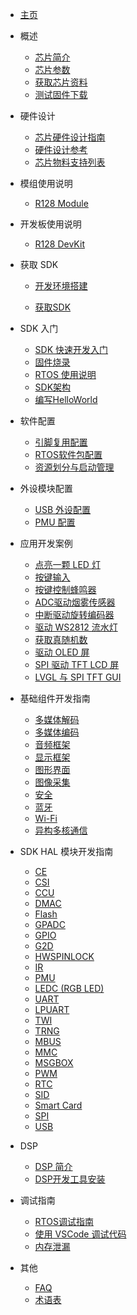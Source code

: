 - [主页](README.md)

- 概述
  - [芯片简介](r128/about_chip.md)
  - [芯片参数](r128/chip_info.md)
  - [获取芯片资料](r128/get_chip_ds.md)
  - [测试固件下载](r128/test_img.md)
  
- 硬件设计
  - [芯片硬件设计指南](hardware/hardware_design.md)
  - [硬件设计参考](hardware/ref_hardware_design.md)
  - [芯片物料支持列表](hardware/chip_support_list.md)
  
- 模组使用说明
  - [R128 Module](module/r128_module.md)
  
- 开发板使用说明
  - [R128 DevKit](devkit/r128_devkit.md)
  
- 获取 SDK
  - [开发环境搭建](r128/prepare_dev_env.md)
  
  - [获取SDK](r128/get_sdk.md)
  
- SDK 入门
  - [SDK 快速开发入门](r128/sdk_intro.md)
  - [固件烧录](r128/flash_img.md)
  - [RTOS 使用说明](r128/rtos_manual.md)
  - [SDK架构](r128/sdk_tree.md)
  - [编写HelloWorld](r128/hello_world.md)

- 软件配置
  - [引脚复用配置](sdk_base/gpio_mux.md)
  - [RTOS软件包配置](sdk_base/rtos_package.md)
  - [资源划分与启动管理](sdk_base/boot_up.md)

- 外设模块配置
  - [USB 外设配置](peripheral/usb.md)
  - [PMU 配置](peripheral/pmu.md)

- 应用开发案例
  - [点亮一颗 LED 灯](demo/led_and_chihui.md)
  - [按键输入](demo/keypress.md)
  - [按键控制蜂鸣器](demo/keypressbuzz.md)
  - [ADC驱动烟雾传感器](demo/adc_mq2.md)
  - [中断驱动旋转编码器](demo/int_encoder.md)
  - [驱动 WS2812 流水灯](demo/ws2812.md)
  - [获取真随机数](demo/trand.md)
  - [驱动 OLED 屏](demo/oled.md)
  - [SPI 驱动 TFT LCD 屏](demo/spilcd.md)
  - [LVGL 与 SPI TFT GUI](demo/lvgl_spi.md)

- 基础组件开发指南
  - [多媒体解码](sdk_base/multimedia_dec.md)
  - [多媒体编码](sdk_base/multimedia_enc.md)
  - [音频框架](sdk_base/audio.md)
  - [显示框架](sdk_base/disp.md)
  - [图形界面](sdk_base/graphic.md)
  - [图像采集](sdk_base/video_capture.md)
  - [安全](sdk_base/sos.md)
  - [蓝牙](sdk_base/bluetooth.md)
  - [Wi-Fi](sdk_base/wifi.md)
  - [异构多核通信](sdk_base/amp.md)

- SDK HAL 模块开发指南
  - [CE](sdk_module/ce.md)
  - [CSI](sdk_module/csi.md)
  - [CCU](sdk_module/ccu.md)
  - [DMAC](sdk_module/dmac.md)
  - [Flash](sdk_module/flash.md)
  - [GPADC](sdk_module/gpadc.md)
  - [GPIO](sdk_module/gpio.md)
  - [G2D](sdk_module/g2d.md)
  - [HWSPINLOCK](sdk_module/spin.md)
  - [IR](sdk_module/ir.md)
  - [PMU](sdk_module/pmu.md)
  - [LEDC (RGB LED)](sdk_module/ledc.md)
  - [UART](sdk_module/uart.md)
  - [LPUART](sdk_module/lpuart.md)
  - [TWI](sdk_module/twi.md)
  - [TRNG](sdk_module/trng.md)
  - [MBUS](sdk_module/mbus.md)
  - [MMC](sdk_module/mmc.md)
  - [MSGBOX](sdk_module/msgbox.md)
  - [PWM](sdk_module/pwm.md)
  - [RTC](sdk_module/rtc.md)
  - [SID](sdk_module/sid.md)
  - [Smart Card](sdk_module/smartcard.md)
  - [SPI](sdk_module/spi.md)
  - [USB](sdk_module/usb.md)

- DSP 
  - [DSP 简介](dsp/dsp_intro.md)
  - [DSP开发工具安装](dsp/dsp_sdk.md)

- 调试指南
  - [RTOS调试指南](debug/debug_info.md)
  - [使用 VSCode 调试代码](debug/vsc_debug_info.md)
  - [内存泄漏](debug/memleak.md)

- 其他
  - [FAQ](others/faq.md)
  - [术语表](others/term.md)